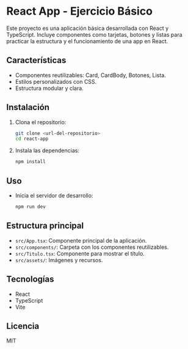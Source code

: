 # React App - Ejercicio Básico

Este proyecto es una aplicación básica desarrollada con React y TypeScript. Incluye componentes como tarjetas, botones y listas para practicar la estructura y el funcionamiento de una app en React.

## Características

- Componentes reutilizables: Card, CardBody, Botones, Lista.
- Estilos personalizados con CSS.
- Estructura modular y clara.

## Instalación

1. Clona el repositorio:

   ```sh
   git clone <url-del-repositorio>
   cd react-app
   ```

2. Instala las dependencias:
   ```sh
   npm install
   ```

## Uso

- Inicia el servidor de desarrollo:
  ```sh
  npm run dev
  ```

## Estructura principal

- `src/App.tsx`: Componente principal de la aplicación.
- `src/components/`: Carpeta con los componentes reutilizables.
- `src/Titulo.tsx`: Componente para mostrar el título.
- `src/assets/`: Imágenes y recursos.

## Tecnologías

- React
- TypeScript
- Vite

## Licencia

MIT
